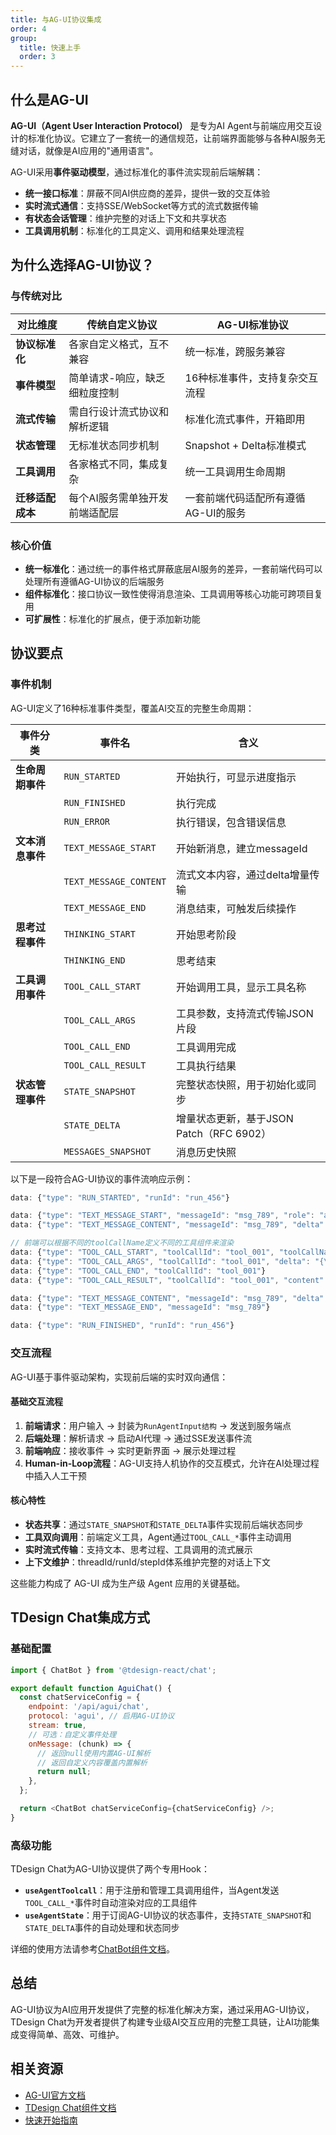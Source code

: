 ```yaml
---
title: 与AG-UI协议集成
order: 4
group:
  title: 快速上手
  order: 3
---
```


## 什么是AG-UI

**AG-UI（Agent User Interaction Protocol）** 是专为AI Agent与前端应用交互设计的标准化协议。它建立了一套统一的通信规范，让前端界面能够与各种AI服务无缝对话，就像是AI应用的"通用语言"。

AG-UI采用**事件驱动模型**，通过标准化的事件流实现前后端解耦：

- **统一接口标准**：屏蔽不同AI供应商的差异，提供一致的交互体验
- **实时流式通信**：支持SSE/WebSocket等方式的流式数据传输
- **有状态会话管理**：维护完整的对话上下文和共享状态
- **工具调用机制**：标准化的工具定义、调用和结果处理流程

## 为什么选择AG-UI协议？

### 与传统对比

| 对比维度 | 传统自定义协议 | AG-UI标准协议 |
|---------|---------------|---------------|
| **协议标准化** | 各家自定义格式，互不兼容 | 统一标准，跨服务兼容 |
| **事件模型** | 简单请求-响应，缺乏细粒度控制 | 16种标准事件，支持复杂交互流程 |
| **流式传输** | 需自行设计流式协议和解析逻辑 | 标准化流式事件，开箱即用 |
| **状态管理** | 无标准状态同步机制 | Snapshot + Delta标准模式 |
| **工具调用** | 各家格式不同，集成复杂 | 统一工具调用生命周期 |
| **迁移适配成本** | 每个AI服务需单独开发前端适配层 | 一套前端代码适配所有遵循AG-UI的服务 |

### 核心价值

- **统一标准化**：通过统一的事件格式屏蔽底层AI服务的差异，一套前端代码可以处理所有遵循AG-UI协议的后端服务
- **组件标准化**：接口协议一致性使得消息渲染、工具调用等核心功能可跨项目复用
- **可扩展性**：标准化的扩展点，便于添加新功能


## 协议要点

### 事件机制

AG-UI定义了16种标准事件类型，覆盖AI交互的完整生命周期：

| 事件分类 | 事件名 | 含义 |
|---------|--------|------|
| **生命周期事件** | `RUN_STARTED` | 开始执行，可显示进度指示 |
| | `RUN_FINISHED` | 执行完成 |
| | `RUN_ERROR` | 执行错误，包含错误信息 |
| **文本消息事件** | `TEXT_MESSAGE_START` | 开始新消息，建立messageId |
| | `TEXT_MESSAGE_CONTENT` | 流式文本内容，通过delta增量传输 |
| | `TEXT_MESSAGE_END` | 消息结束，可触发后续操作 |
| **思考过程事件** | `THINKING_START` | 开始思考阶段 |
| | `THINKING_END` | 思考结束 |
| **工具调用事件** | `TOOL_CALL_START` | 开始调用工具，显示工具名称 |
| | `TOOL_CALL_ARGS` | 工具参数，支持流式传输JSON片段 |
| | `TOOL_CALL_END` | 工具调用完成 |
| | `TOOL_CALL_RESULT` | 工具执行结果 |
| **状态管理事件** | `STATE_SNAPSHOT` | 完整状态快照，用于初始化或同步 |
| | `STATE_DELTA` | 增量状态更新，基于JSON Patch（RFC 6902） |
| | `MESSAGES_SNAPSHOT` | 消息历史快照 |

以下是一段符合AG-UI协议的事件流响应示例：

```js
data: {"type": "RUN_STARTED", "runId": "run_456"}

data: {"type": "TEXT_MESSAGE_START", "messageId": "msg_789", "role": "assistant"}
data: {"type": "TEXT_MESSAGE_CONTENT", "messageId": "msg_789", "delta": "我来帮您查询"}

// 前端可以根据不同的toolCallName定义不同的工具组件来渲染
data: {"type": "TOOL_CALL_START", "toolCallId": "tool_001", "toolCallName": "weather_query"}
data: {"type": "TOOL_CALL_ARGS", "toolCallId": "tool_001", "delta": "{\"city\":\"北京\"}"}
data: {"type": "TOOL_CALL_END", "toolCallId": "tool_001"}
data: {"type": "TOOL_CALL_RESULT", "toolCallId": "tool_001", "content": "北京今日晴，22°C"}

data: {"type": "TEXT_MESSAGE_CONTENT", "messageId": "msg_789", "delta": "北京的天气"}
data: {"type": "TEXT_MESSAGE_END", "messageId": "msg_789"}

data: {"type": "RUN_FINISHED", "runId": "run_456"}

```


### 交互流程

AG-UI基于事件驱动架构，实现前后端的实时双向通信：

#### **基础交互流程**
1. **前端请求**：用户输入 → 封装为`RunAgentInput结构` → 发送到服务端点
2. **后端处理**：解析请求 → 启动AI代理 → 通过SSE发送事件流
3. **前端响应**：接收事件 → 实时更新界面 → 展示处理过程
4. **Human-in-Loop流程**：AG-UI支持人机协作的交互模式，允许在AI处理过程中插入人工干预


#### **核心特性**
- **状态共享**：通过`STATE_SNAPSHOT`和`STATE_DELTA`事件实现前后端状态同步
- **工具双向调用**：前端定义工具，Agent通过`TOOL_CALL_*`事件主动调用
- **实时流式传输**：支持文本、思考过程、工具调用的流式展示
- **上下文维护**：threadId/runId/stepId体系维护完整的对话上下文

这些能力构成了 AG-UI 成为生产级 Agent 应用的关键基础。


## TDesign Chat集成方式

### 基础配置

```javascript
import { ChatBot } from '@tdesign-react/chat';

export default function AguiChat() {
  const chatServiceConfig = {
    endpoint: '/api/agui/chat',
    protocol: 'agui', // 启用AG-UI协议
    stream: true,
    // 可选：自定义事件处理
    onMessage: (chunk) => {
      // 返回null使用内置AG-UI解析
      // 返回自定义内容覆盖内置解析
      return null;
    },
  };

  return <ChatBot chatServiceConfig={chatServiceConfig} />;
}
```

### 高级功能

TDesign Chat为AG-UI协议提供了两个专用Hook：

- **`useAgentToolcall`**：用于注册和管理工具调用组件，当Agent发送`TOOL_CALL_*`事件时自动渲染对应的工具组件
- **`useAgentState`**：用于订阅AG-UI协议的状态事件，支持`STATE_SNAPSHOT`和`STATE_DELTA`事件的自动处理和状态同步

详细的使用方法请参考[ChatBot组件文档](/react-aigc/components/chatbot#ag-ui-协议适配)。


## 总结

AG-UI协议为AI应用开发提供了完整的标准化解决方案，通过采用AG-UI协议，TDesign Chat为开发者提供了构建专业级AI交互应用的完整工具链，让AI功能集成变得简单、高效、可维护。

## 相关资源

- [AG-UI官方文档](https://docs.ag-ui.com/)
- [TDesign Chat组件文档](/react-aigc/components/chatbot)
- [快速开始指南](/react-aigc/docs/getting-started)